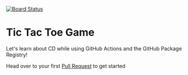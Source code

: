[![Board Status](https://dev.azure.com/195030/e19f41ed-5b7a-44ec-879e-32106cf86d95/761a3701-3c00-4cec-b45e-9817d0e0b3d6/_apis/work/boardbadge/82a3a772-df26-4deb-ba4f-c9783e82ed4b)](https://dev.azure.com/195030/e19f41ed-5b7a-44ec-879e-32106cf86d95/_boards/board/t/761a3701-3c00-4cec-b45e-9817d0e0b3d6/Microsoft.FeatureCategory)
# Tic Tac Toe Game

Let's learn about CD while using GitHub Actions and the GitHub Package Registry!


Head over to your first [Pull Request](../../pull/1) to get started